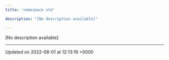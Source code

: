 ```yaml
---
title: 'namespace std'

description: "[No description available]"

---
```







[No description available]






-------------------------------

Updated on 2022-08-01 at 12:13:16 +0000